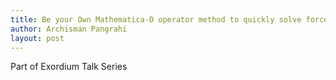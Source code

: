 ```yaml
---
title: Be your Own Mathematica-D operator method to quickly solve forced oscillator problems - Talk by Archisman Pangrahi
author: Archisman Pangrahi
layout: post 
---
```


Part of Exordium Talk Series

<!--more-->

